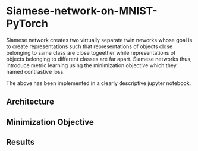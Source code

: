 # Siamese-network-on-MNIST-PyTorch
Siamese network creates two virtually separate twin neworks whose goal is to create representations such that representations of objects close belonging to same class are close togeether while representations of objects belonging to different classes are far apart. Siamese networks thus, introduce metric learning using the minimization objective which they named contrastive loss. 

The above has been implemented in a clearly descriptive jupyter notebook.

## Architecture

## Minimization Objective

## Results
